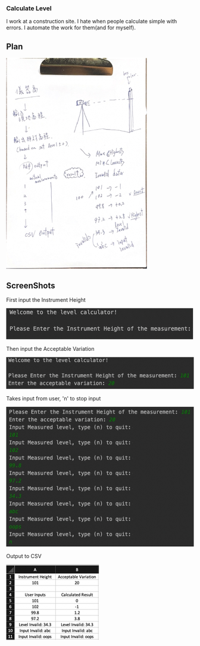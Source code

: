 ### Calculate Level

I work at a construction site. I hate when people calculate simple with errors.
I automate the work for them(and for myself).

## Plan
![Alt text](plan.jpg "My hand written plan")

## ScreenShots
First input the Instrument Height

![Alt text](instrument_height.jpg "Instrument Height")



Then input the Acceptable Variation

![Alt text](Acceptable_variation.jpg "Remember to input the variation")



Takes input from user, 'n' to stop input

![Alt text](inputs.jpg "User Inputs")


Output to CSV

![Alt text](csv.jpg "CSV output")